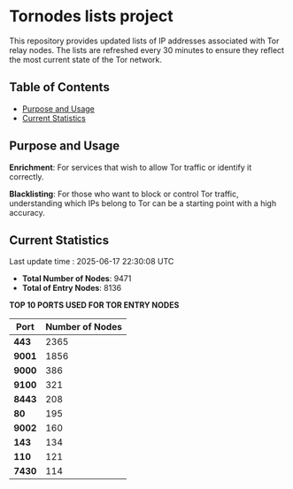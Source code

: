 # Tornodes lists project

This repository provides updated lists of IP addresses associated with Tor relay nodes. The lists are refreshed every 30 minutes to ensure they reflect the most current state of the Tor network.

## Table of Contents

- [Purpose and Usage](#purpose-and-usage)
- [Current Statistics](#current-statistics)


## Purpose and Usage

**Enrichment**: For services that wish to allow Tor traffic or identify it correctly.

**Blacklisting**: For those who want to block or control Tor traffic, understanding which IPs belong to Tor can be a starting point with a high accuracy.

## Current Statistics

Last update time : 2025-06-17 22:30:08 UTC

- **Total Number of Nodes**: 9471
- **Total of Entry Nodes**: 8136

**TOP 10 PORTS USED FOR TOR ENTRY NODES**

| **Port** | **Number of Nodes** |
|------|-----------------|
| **443**   | 2365  |
| **9001**   | 1856  |
| **9000**   | 386  |
| **9100**   | 321  |
| **8443**   | 208  |
| **80**   | 195  |
| **9002**   | 160  |
| **143**   | 134  |
| **110**   | 121  |
| **7430**   | 114  |

